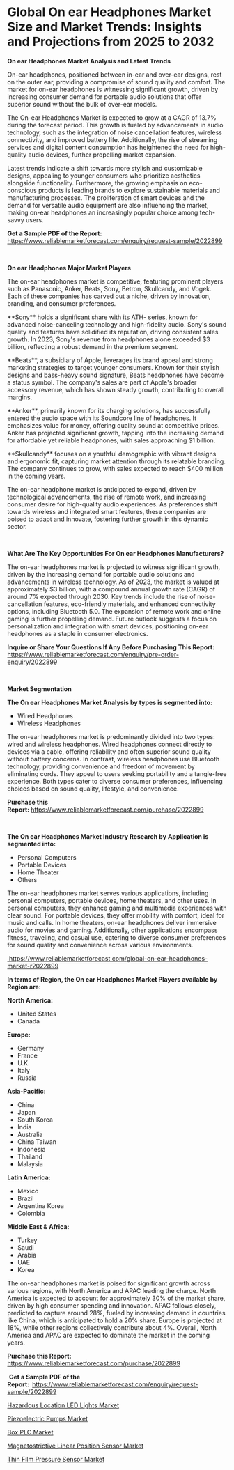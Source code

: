 <p><h1>Global On ear Headphones Market Size and Market Trends: Insights and Projections from 2025 to 2032</h1></p><p><strong>On ear Headphones Market Analysis and Latest Trends</strong></p>
<p><p>On-ear headphones, positioned between in-ear and over-ear designs, rest on the outer ear, providing a compromise of sound quality and comfort. The market for on-ear headphones is witnessing significant growth, driven by increasing consumer demand for portable audio solutions that offer superior sound without the bulk of over-ear models.</p><p>The On-ear Headphones Market is expected to grow at a CAGR of 13.7% during the forecast period. This growth is fueled by advancements in audio technology, such as the integration of noise cancellation features, wireless connectivity, and improved battery life. Additionally, the rise of streaming services and digital content consumption has heightened the need for high-quality audio devices, further propelling market expansion.</p><p>Latest trends indicate a shift towards more stylish and customizable designs, appealing to younger consumers who prioritize aesthetics alongside functionality. Furthermore, the growing emphasis on eco-conscious products is leading brands to explore sustainable materials and manufacturing processes. The proliferation of smart devices and the demand for versatile audio equipment are also influencing the market, making on-ear headphones an increasingly popular choice among tech-savvy users.</p></p>
<p><strong>Get a Sample PDF of the Report:&nbsp;</strong> <a href="https://www.reliablemarketforecast.com/enquiry/request-sample/2022899?utm_campaign=1875&utm_medium=2&utm_source=Github&utm_content=ia&utm_term=06042025&utm_id=on-ear-headphones">https://www.reliablemarketforecast.com/enquiry/request-sample/2022899</a></p>
<p>&nbsp;</p>
<p><strong>On ear Headphones Major Market Players</strong></p>
<p><p>The on-ear headphones market is competitive, featuring prominent players such as Panasonic, Anker, Beats, Sony, Betron, Skullcandy, and Vogek. Each of these companies has carved out a niche, driven by innovation, branding, and consumer preferences.</p><p>**Sony** holds a significant share with its ATH- series, known for advanced noise-canceling technology and high-fidelity audio. Sony's sound quality and features have solidified its reputation, driving consistent sales growth. In 2023, Sony's revenue from headphones alone exceeded $3 billion, reflecting a robust demand in the premium segment.</p><p>**Beats**, a subsidiary of Apple, leverages its brand appeal and strong marketing strategies to target younger consumers. Known for their stylish designs and bass-heavy sound signature, Beats headphones have become a status symbol. The company's sales are part of Apple's broader accessory revenue, which has shown steady growth, contributing to overall margins.</p><p>**Anker**, primarily known for its charging solutions, has successfully entered the audio space with its Soundcore line of headphones. It emphasizes value for money, offering quality sound at competitive prices. Anker has projected significant growth, tapping into the increasing demand for affordable yet reliable headphones, with sales approaching $1 billion.</p><p>**Skullcandy** focuses on a youthful demographic with vibrant designs and ergonomic fit, capturing market attention through its relatable branding. The company continues to grow, with sales expected to reach $400 million in the coming years.</p><p>The on-ear headphone market is anticipated to expand, driven by technological advancements, the rise of remote work, and increasing consumer desire for high-quality audio experiences. As preferences shift towards wireless and integrated smart features, these companies are poised to adapt and innovate, fostering further growth in this dynamic sector.</p></p>
<p>&nbsp;</p>
<p><strong>What Are The Key Opportunities For On ear Headphones Manufacturers?</strong></p>
<p><p>The on-ear headphones market is projected to witness significant growth, driven by the increasing demand for portable audio solutions and advancements in wireless technology. As of 2023, the market is valued at approximately $3 billion, with a compound annual growth rate (CAGR) of around 7% expected through 2030. Key trends include the rise of noise-cancellation features, eco-friendly materials, and enhanced connectivity options, including Bluetooth 5.0. The expansion of remote work and online gaming is further propelling demand. Future outlook suggests a focus on personalization and integration with smart devices, positioning on-ear headphones as a staple in consumer electronics.</p></p>
<p><strong>Inquire or Share Your Questions If Any Before Purchasing This Report:</strong> <a href="https://www.reliablemarketforecast.com/enquiry/pre-order-enquiry/2022899?utm_campaign=1875&utm_medium=2&utm_source=Github&utm_content=ia&utm_term=06042025&utm_id=on-ear-headphones">https://www.reliablemarketforecast.com/enquiry/pre-order-enquiry/2022899</a></p>
<p>&nbsp;</p>
<p><strong>Market Segmentation</strong></p>
<p><strong>The On ear Headphones Market Analysis by types is segmented into:</strong></p>
<p><ul><li>Wired Headphones</li><li>Wireless Headphones</li></ul></p>
<p><p>The on-ear headphones market is predominantly divided into two types: wired and wireless headphones. Wired headphones connect directly to devices via a cable, offering reliability and often superior sound quality without battery concerns. In contrast, wireless headphones use Bluetooth technology, providing convenience and freedom of movement by eliminating cords. They appeal to users seeking portability and a tangle-free experience. Both types cater to diverse consumer preferences, influencing choices based on sound quality, lifestyle, and convenience.</p></p>
<p><strong>Purchase this Report:&nbsp;</strong><a href="https://www.reliablemarketforecast.com/purchase/2022899?utm_campaign=1875&utm_medium=2&utm_source=Github&utm_content=ia&utm_term=06042025&utm_id=on-ear-headphones">https://www.reliablemarketforecast.com/purchase/2022899</a></p>
<p>&nbsp;</p>
<p><strong>The On ear Headphones Market Industry Research by Application is segmented into:</strong></p>
<p><ul><li>Personal Computers</li><li>Portable Devices</li><li>Home Theater</li><li>Others</li></ul></p>
<p><p>The on-ear headphones market serves various applications, including personal computers, portable devices, home theaters, and other uses. In personal computers, they enhance gaming and multimedia experiences with clear sound. For portable devices, they offer mobility with comfort, ideal for music and calls. In home theaters, on-ear headphones deliver immersive audio for movies and gaming. Additionally, other applications encompass fitness, traveling, and casual use, catering to diverse consumer preferences for sound quality and convenience across various environments.</p></p>
<p><a href="https://www.reliablemarketforecast.com/global-on-ear-headphones-market-r2022899?utm_campaign=1875&utm_medium=2&utm_source=Github&utm_content=ia&utm_term=06042025&utm_id=on-ear-headphones">&nbsp;https://www.reliablemarketforecast.com/global-on-ear-headphones-market-r2022899</a></p>
<p><strong>In terms of Region, the On ear Headphones Market Players available by Region are:</strong></p>
<p>
    <p> <strong> North America: </strong>
        <ul>
            <li>United States</li>
            <li>Canada</li>
        </ul>
        </p> 
    <p> <strong> Europe: </strong>
        <ul>
            <li>Germany</li>
            <li>France</li>
            <li>U.K.</li>
            <li>Italy</li>
            <li>Russia</li>
        </ul>
        </p> 
    <p> <strong> Asia-Pacific: </strong>
        <ul>
            <li>China</li>
            <li>Japan</li>
            <li>South Korea</li>
            <li>India</li>
            <li>Australia</li>
            <li>China Taiwan</li>
            <li>Indonesia</li>
            <li>Thailand</li>
            <li>Malaysia</li>
        </ul>
        </p> 
    <p> <strong> Latin America: </strong>
        <ul>
            <li>Mexico</li>
            <li>Brazil</li>
            <li>Argentina Korea</li>
            <li>Colombia</li>
        </ul>
        </p> 
    <p> <strong> Middle East & Africa: </strong>
        <ul>
            <li>Turkey</li>
            <li>Saudi</li>
            <li>Arabia</li>
            <li>UAE</li>
            <li>Korea</li>
        </ul>
    </p>
    </p>
<p><p>The on-ear headphones market is poised for significant growth across various regions, with North America and APAC leading the charge. North America is expected to account for approximately 30% of the market share, driven by high consumer spending and innovation. APAC follows closely, predicted to capture around 28%, fueled by increasing demand in countries like China, which is anticipated to hold a 20% share. Europe is projected at 18%, while other regions collectively contribute about 4%. Overall, North America and APAC are expected to dominate the market in the coming years.</p></p>
<p><strong>Purchase this Report: </strong><a href="https://www.reliablemarketforecast.com/purchase/2022899?utm_campaign=1875&utm_medium=2&utm_source=Github&utm_content=ia&utm_term=06042025&utm_id=on-ear-headphones">https://www.reliablemarketforecast.com/purchase/2022899</a></p>
<p>&nbsp;<strong>Get a Sample PDF of the Report:&nbsp;&nbsp;</strong><a href="https://www.reliablemarketforecast.com/enquiry/request-sample/2022899?utm_campaign=1875&utm_medium=2&utm_source=Github&utm_content=ia&utm_term=06042025&utm_id=on-ear-headphones">https://www.reliablemarketforecast.com/enquiry/request-sample/2022899</a></p>
<p><strong></strong></p>
<p><p><a href="https://github.com/kevoncesya4j/Market-Research-Report-List-1/blob/main/hazardous-location-led-lights-market.md?utm_campaign=1875&utm_medium=2&utm_source=Github&utm_content=ia&utm_term=06042025&utm_id=on-ear-headphones">Hazardous Location LED Lights Market</a></p><p><a href="https://github.com/rentzszaszjn/Market-Research-Report-List-1/blob/main/piezoelectric-pumps-market.md?utm_campaign=1875&utm_medium=2&utm_source=Github&utm_content=ia&utm_term=06042025&utm_id=on-ear-headphones">Piezoelectric Pumps Market</a></p><p><a href="https://github.com/perbetpereir/Market-Research-Report-List-1/blob/main/box-plc-market.md?utm_campaign=1875&utm_medium=2&utm_source=Github&utm_content=ia&utm_term=06042025&utm_id=on-ear-headphones">Box PLC Market</a></p><p><a href="https://github.com/sitarzerpa3d/Market-Research-Report-List-1/blob/main/magnetostrictive-linear-position-sensor-market.md?utm_campaign=1875&utm_medium=2&utm_source=Github&utm_content=ia&utm_term=06042025&utm_id=on-ear-headphones">Magnetostrictive Linear Position Sensor Market</a></p><p><a href="https://github.com/ziringebrur1/Market-Research-Report-List-1/blob/main/thin-film-pressure-sensor-market.md?utm_campaign=1875&utm_medium=2&utm_source=Github&utm_content=ia&utm_term=06042025&utm_id=on-ear-headphones">Thin Film Pressure Sensor Market</a></p></p>